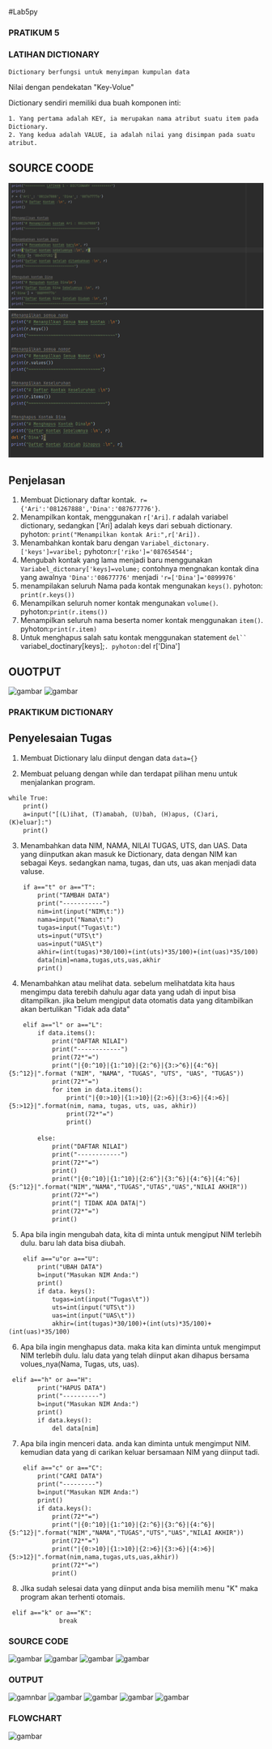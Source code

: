 #Lab5py
### PRATIKUM 5
### LATIHAN DICTIONARY
```
Dictionary berfungsi untuk menyimpan kumpulan data
```
Nilai dengan pendekatan "Key-Volue"

Dictionary sendiri memiliki dua buah komponen inti:

    1. Yang pertama adalah KEY, ia merupakan nama atribut suatu item pada Dictionary.
    2. Yang kedua adalah VALUE, ia adalah nilai yang disimpan pada suatu atribut.

## SOURCE COODE
![gamabr](foto/iny1.png)
![gambar](foto/iny2.png)

## Penjelasan
1. Membuat Dictionary daftar kontak.``` r={'Ari':'081267888','Dina':'087677776'}```.
2. Menampilkan kontak, menggunakan ```r['Ari]```. r adalah variabel dictionary, sedangkan ['Ari] adalah keys dari sebuah dictionary.
pyhoton: ```print("Menampilkan kontak Ari:",r['Ari]).```
3. Menambahkan kontak baru dengan ```Variabel_dictonary.['keys']=varibel;```
pyhoton:```r['riko']='087654544';```
4. Mengubah kontak yang lama menjadi baru menggunakan ```Variabel_dictonary['keys]=volume;```
contohnya mengnakan kontak dina yang awalnya ```'Dina':'08677776'``` menjadi ```'r=['Dina']='0899976'```
5. menampilakan seluruh Nama pada kontak mengunakan ```keys()```.
pyhoton: ```print(r.keys())```
6. Menampilkan seluruh nomer kontak mengunakan ```volume()```.
pyhoton:```print(r.items())```
7. Menampilkan seluruh nama beserta nomer kontak menggunakan ```item()```.
pyhoton:```print(r.item)```
8. Untuk menghapus salah satu kontak menggunakan statement ```del``
```variabel_doctinary[keys];```.
pyhoton:```del r['Dina']

## OUOTPUT
![gambar](foto/iny3.png)
![gambar](foto/iny4.png)

### PRAKTIKUM DICTIONARY
## Penyelesaian Tugas

1. Membuat Dictionary lalu diinput dengan data
   ``` data={} ```

2. Membuat peluang dengan while dan terdapat pilihan menu untuk menjalankan program.
```
while True:
    print()
    a=input("[(L)ihat, (T)amabah, (U)bah, (H)apus, (C)ari, (K)eluar]:")
    print()
````

3. Menambahkan data NIM, NAMA, NILAI TUGAS, UTS, dan UAS. Data yang diinputkan akan masuk ke Dictionary, data dengan NIM kan sebagai Keys. sedangkan nama, tugas, dan uts, uas akan menjadi data valuse.
```
    if a=="t" or a=="T":
        print("TAMBAH DATA")
        print("-----------")
        nim=int(input("NIM\t:"))
        nama=input("Nama\t:")
        tugas=input("Tugas\t:")
        uts=input("UTS\t")
        uas=input("UAS\t")
        akhir=(int(tugas)*30/100)+(int(uts)*35/100)+(int(uas)*35/100)
        data[nim]=nama,tugas,uts,uas,akhir
        print()
```

4. Menambahkan atau melihat data. sebelum melihatdata kita haus mengimpu data terebih dahulu agar data yang udah di input bisa ditampilkan. jika belum mengiput data otomatis data yang ditambilkan akan bertulikan "Tidak ada data"
```
    elif a=="l" or a=="L":
        if data.items():
            print("DAFTAR NILAI")
            print("------------")
            print(72*"=")
            print("|{0:^10}|{1:^10}|{2:^6}|{3:>^6}|{4:^6}|{5:^12}|".format ("NIM", "NAMA", "TUGAS", "UTS", "UAS", "TUGAS"))
            print(72*"=")
            for item in data.items():
                print("|{0:>10}|{1:>10}|{2:>6}|{3:>6}|{4:>6}|{5:>12}|".format(nim, nama, tugas, uts, uas, akhir))
                print(72*"=")
                print()

        else:
            print("DAFTAR NILAI")
            print("------------")
            print(72*"=")
            print()
            print("|{0:^10}|{1:^10}|{2:6^}|{3:^6}|{4:^6}|{4:^6}|{5:^12}|".format("NIM","NAMA","TUGAS","UTAS","UAS","NILAI AKHIR"))
            print(72*"=")
            print("| TIDAK ADA DATA|")
            print(72*"=")
            print()
```

5. Apa bila ingin mengubah data, kita di minta untuk mengiput NIM terlebih dulu. baru lah data bisa diubah.
```
    elif a=="u"or a=="U":
        print("UBAH DATA")
        b=input("Masukan NIM Anda:")
        print()
        if data. keys():
            tugas=int(input("Tugas\t"))
            uts=int(input("UTS\t"))
            uas=int(input("UAS\t"))
            akhir=(int(tugas)*30/100)+(int(uts)*35/100)+(int(uas)*35/100)
```

6. Apa bila ingin menghapus data. maka kita kan diminta untuk mengimput NIM terlebih dulu. lalu data yang telah diinput akan dihapus bersama volues_nya(Nama, Tugas, uts, uas).
```
 elif a=="h" or a=="H":
        print("HAPUS DATA")
        print("----------")
        b=input("Masukan NIM Anda:")
        print()
        if data.keys():
            del data[nim]
```

7. Apa bila ingin menceri data. anda kan diminta untuk mengimput NIM. kemudian data yang di carikan keluar bersamaan NIM yang diinput tadi.
```
    elif a=="c" or a=="C":
        print("CARI DATA")
        print("---------")
        b=input("Masukan NIM Anda:")
        print()
        if data.keys():
            print(72*"=")
            print("|{0:^10}|{1:^10}|{2:^6}|{3:^6}|{4:^6}|{5:^12}|".format("NIM","NAMA","TUGAS","UTS","UAS","NILAI AKHIR"))
            print(72*"=")
            print("|{0:>10}|{1:>10}|{2:>6}|{3:>6}|{4:>6}|{5:>12}|".format(nim,nama,tugas,uts,uas,akhir))
            print(72*"=")
            print()
```

8. JIka sudah selesai data yang diinput anda bisa memilih menu "K" maka program akan terhenti otomais.
```
 elif a=="k" or a=="K":
              break
```

### SOURCE CODE

![gambar](foto/iny5.png)
![gambar](foto/iny6.png)
![gambar](foto/iny7.png)
![gambar](foto/iny8.png)

### OUTPUT

![gamnbar](foto/iny9.png)
![gambar](foto/iny10.png)
![gambar](foto/iny11.png)
![gambar](foto/iny12.png)
![gambar](foto/iny13.png)

### FLOWCHART
![gambar](foto/iny14.png)